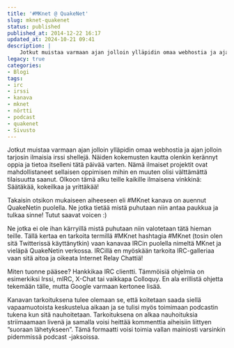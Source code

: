 ```yaml
---
title: '#MKnet @ QuakeNet'
slug: mknet-quakenet
status: published
published_at: 2014-12-22 16:17
updated_at: 2024-10-21 09:41
description: |
    Jotkut muistaa varmaan ajan jolloin ylläpidin omaa webhostia ja ajan jolloin tarjosin ilmaisia irssi shellejä. Näiden kokemusten kautta olenkin kerännyt oppia ja tietoa itselleni tätä päivää varten. Nämä ilmaiset projektit ovat mahdollistaneet sellaisen oppimisen mihin en muuten olisi välttämättä tilaisuutta saanut. Olkoon tämä alku teille kaikille ilmaisena vinkkinä: Säätäkää, kokeilkaa ja yrittäkää! Takaisin otsikon mukaiseen… Jatka lukemista #MKnet @ QuakeNet
legacy: true
categories:
- Blogi
tags:
- irc
- irssi
- kanava
- mknet
- nörtti
- podcast
- quakenet
- Sivusto
---
```


<p>Jotkut muistaa varmaan ajan jolloin ylläpidin omaa webhostia ja ajan jolloin tarjosin ilmaisia irssi shellejä. Näiden kokemusten kautta olenkin kerännyt oppia ja tietoa itselleni tätä päivää varten. Nämä ilmaiset projektit ovat mahdollistaneet sellaisen oppimisen mihin en muuten olisi välttämättä tilaisuutta saanut. Olkoon tämä alku teille kaikille ilmaisena vinkkinä: Säätäkää, kokeilkaa ja yrittäkää!</p>
<p>Takaisin otsikon mukaiseen aiheeseen eli #MKnet kanava on auennut QuakeNetin puolella. Ne jotka tietää mistä puhutaan niin antaa paukkua ja tulkaa sinne! Tutut saavat voicen :)</p>
<p>Ne jotka ei ole ihan kärryillä mistä puhutaan niin valotetaan tätä hieman teille. Tällä kertaa en tarkoita termillä #MKnet hashtagia #MKnet (tosin olen sitä Twitterissä käyttänytkin) vaan kanavaa IRCin puolella nimeltä MKnet ja vieläpä QuakeNetin verkossa. IRCillä en myöskään tarkoita IRC-galleriaa vaan sitä aitoa ja oikeata Internet Relay Chattiä!</p>
<p>Miten tuonne pääsee? Hankkikaa IRC clientti. Tämmöisiä ohjelmia on esimerkiksi Irssi, mIRC, X-Chat tai vaikkapa Colloquy. En ala erillistä ohjetta tekemään tälle, mutta Google varmaan kertonee lisää.</p>
<p>Kanavan tarkoituksena tulee olemaan se, että koitetaan saada siellä vapaamuotoista keskustelua aikaan ja se tulisi myös toimimaan podcastin tukena kun sitä nauhoitetaan. Tarkoituksena on alkaa nauhoituksia striimaamaan livenä ja samalla voisi heittää kommenttia aiheisiin liittyen &#8221;suoraan lähetykseen&#8221;. Tämä formaatti voisi toimia vallan mainiosti varsinkin pidemmissä podcast -jaksoissa.</p>